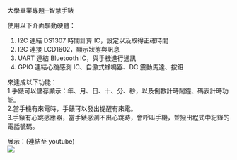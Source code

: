 大學畢業專題─智慧手錶  

使用以下介面驅動硬體：  
1. I2C 連結 DS1307 時間計算 IC，設定以及取得正確時間  
2. I2C 連接 LCD1602，顯示狀態與訊息  
3. UART 連結 Bluetooth IC，與手機進行通訊  
4. GPIO 連結心跳感測 IC、自激式蜂鳴器、DC 震動馬達、按鈕  

來達成以下功能：  
1.手錶可以儲存顯示：年、月、日、十、分、秒，以及倒數計時鬧鐘、碼表計時功能。  
2.當手機有來電時，手錶可以發出提醒有來電。  
3.手錶有心跳感應器，當手錶感測不出心跳時，會呼叫手機，並撥出程式中紀錄的電話號碼。  

展示：(連結至 youtube)  
[![](http://img.youtube.com/vi/gya_GN6BKiQ/0.jpg)](http://www.youtube.com/watch?v=gya_GN6BKiQ "")
